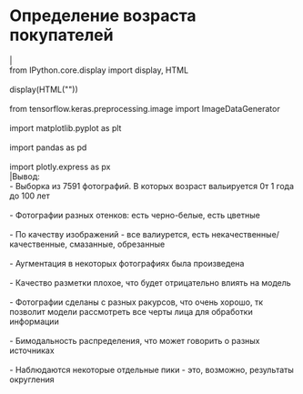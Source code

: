 # Определение возраста покупателей
|<br>from IPython.core.display import display, HTML<br><br>display(HTML("<style>.container { width:90% !important; }</style>"))<br><br>from tensorflow.keras.preprocessing.image import ImageDataGenerator<br><br>import matplotlib.pyplot as plt<br><br>import pandas as pd<br><br>import plotly.express as px<br>|Вывод:<br>- Выборка из 7591 фотографий. В которых возраст вальируется 0т 1 года до 100 лет<br><br>- Фотографии разных отенков: есть черно-белые, есть цветные<br><br>- По качеству изображений - все валиурется, есть некачественные/качественные, смазанные, обрезанные<br><br>- Аугментация в некоторых фотографиях была произведена<br><br>- Качество разметки плохое, что будет отрицательно влиять на модель<br><br>- Фотографии сделаны с разных ракурсов, что очень хорошо, тк позволит модели рассмотреть все черты лица для обработки информации<br><br>- Бимодальность распределения, что может говорить о разных источниках<br><br>- Наблюдаются некоторые отдельные пики - это, возможно, результаты округления<br>
